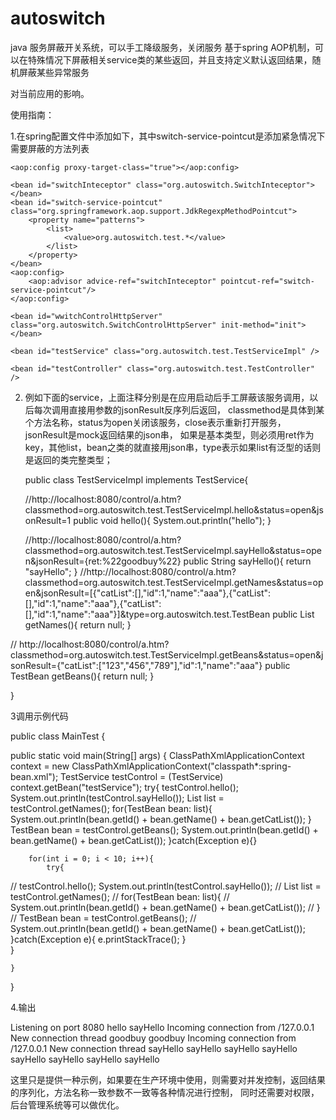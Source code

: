 autoswitch
==========

java 服务屏蔽开关系统，可以手工降级服务，关闭服务
基于spring AOP机制，可以在特殊情况下屏蔽相关service类的某些返回，并且支持定义默认返回结果，随机屏蔽某些异常服务

对当前应用的影响。

使用指南：

1.在spring配置文件中添加如下，其中switch-service-pointcut是添加紧急情况下需要屏蔽的方法列表

    <aop:config proxy-target-class="true"></aop:config>
    
    <bean id="switchInteceptor" class="org.autoswitch.SwitchInteceptor">
    </bean>
    <bean id="switch-service-pointcut" class="org.springframework.aop.support.JdkRegexpMethodPointcut">
        <property name="patterns">
            <list>
                <value>org.autoswitch.test.*</value>
            </list>
        </property>
    </bean>
    <aop:config>
        <aop:advisor advice-ref="switchInteceptor" pointcut-ref="switch-service-pointcut"/>
    </aop:config>
    
    <bean id="wwitchControlHttpServer" class="org.autoswitch.SwitchControlHttpServer" init-method="init"></bean>
    
    <bean id="testService" class="org.autoswitch.test.TestServiceImpl" />
    
    <bean id="testController" class="org.autoswitch.test.TestController" />

2. 例如下面的service，上面注释分别是在应用启动后手工屏蔽该服务调用，以后每次调用直接用参数的jsonResult反序列后返回，
classmethod是具体到某个方法名称，status为open关闭该服务，close表示重新打开服务，jsonResult是mock返回结果的json串，
如果是基本类型，则必须用ret作为key，其他list，bean之类的就直接用json串，type表示如果list有泛型的话则是返回的类完整类型；
   
   public class TestServiceImpl implements TestService{
  
	//http://localhost:8080/control/a.htm?classmethod=org.autoswitch.test.TestServiceImpl.hello&status=open&jsonResult=1
	public void hello(){
		System.out.println("hello");
	}
	
	//http://localhost:8080/control/a.htm?classmethod=org.autoswitch.test.TestServiceImpl.sayHello&status=open&jsonResult={ret:%22goodbuy%22}
	public String sayHello(){
		return "sayHello";
	}
	//http://localhost:8080/control/a.htm?classmethod=org.autoswitch.test.TestServiceImpl.getNames&status=open&jsonResult=[{"catList":[],"id":1,"name":"aaa"},{"catList":[],"id":1,"name":"aaa"},{"catList":[],"id":1,"name":"aaa"}]&type=org.autoswitch.test.TestBean
	public List<TestBean> getNames(){
		return null;
	}
	
//	http://localhost:8080/control/a.htm?classmethod=org.autoswitch.test.TestServiceImpl.getBeans&status=open&jsonResult={"catList":["123","456","789"],"id":1,"name":"aaa"}
	public TestBean getBeans(){
		return null;
	}

}


3调用示例代码

  public class MainTest {

  public static void main(String[] args) {
		ClassPathXmlApplicationContext context = new ClassPathXmlApplicationContext("classpath*:spring-bean.xml");
		TestService testControl = (TestService) context.getBean("testService");
		try{
			testControl.hello();
			System.out.println(testControl.sayHello());
			List<TestBean> list = testControl.getNames();
			for(TestBean bean: list){
				System.out.println(bean.getId() + bean.getName() + bean.getCatList());
			}
			TestBean bean = testControl.getBeans();
			System.out.println(bean.getId() + bean.getName() + bean.getCatList());
		}catch(Exception e){}

		
		for(int i = 0; i < 10; i++){
			try{
//				testControl.hello();
				System.out.println(testControl.sayHello());
//				List<TestBean> list = testControl.getNames();
//				for(TestBean bean: list){
//					System.out.println(bean.getId() + bean.getName() + bean.getCatList());
//				}
//				TestBean bean = testControl.getBeans();
//				System.out.println(bean.getId() + bean.getName() + bean.getCatList());
			}catch(Exception e){
				e.printStackTrace();
			}	
		}

	}
}

4.输出
  
Listening on port 8080
hello
sayHello
Incoming connection from /127.0.0.1
New connection thread
goodbuy
goodbuy
Incoming connection from /127.0.0.1
New connection thread
sayHello
sayHello
sayHello
sayHello
sayHello
sayHello
sayHello
sayHello

这里只是提供一种示例，如果要在生产环境中使用，则需要对并发控制，返回结果的序列化，方法名称一致参数不一致等各种情况进行控制，
同时还需要对权限，后台管理系统等可以做优化。
